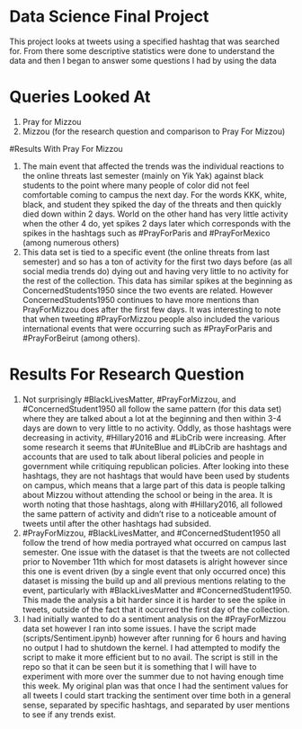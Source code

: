 # Data Science Final Project

This project looks at tweets using a specified hashtag that was searched for.  From there some descriptive statistics were done to understand the data and then I began to answer some questions I had by using the data

# Queries Looked At
1. Pray for Mizzou 
2. Mizzou (for the research question and comparison to Pray For Mizzou)

#Results With Pray For Mizzou
1. The main event that affected the trends was the individual reactions to the online threats last semester (mainly on Yik Yak) against black students to the point where many people of color did not feel comfortable coming to campus the next day.  For the words KKK, white, black, and student they spiked the day of the threats and then quickly died down within 2 days.  World on the other hand has very little activity when the other 4 do, yet spikes 2 days later which corresponds with the spikes in the hashtags such as #PrayForParis and #PrayForMexico (among numerous others)
2. This data set is tied to a specific event (the online threats from last semester) and so has a ton of activity for the first two days before (as all social media trends do) dying out and having very little to no activity for the rest of the collection.  This data has similar spikes at the beginning as ConcernedStudents1950 since the two events are related.  However ConcernedStudents1950 continues to have more mentions than PrayForMizzou does after the first few days.  It was interesting to note that when tweeting #PrayForMizzou people also included the various international events that were occurring such as #PrayForParis and #PrayForBeirut (among others).  

# Results For Research Question
1. Not surprisingly #BlackLivesMatter, #PrayForMizzou, and #ConcernedStudent1950 all follow the same pattern (for this data set) where they are talked about a lot at the beginning and then within 3-4 days are down to very little to no activity.  Oddly, as those hashtags were decreasing in activity, #Hillary2016 and #LibCrib were increasing.  After some research it seems that #UniteBlue and #LibCrib are  hashtags and accounts that are used to talk about liberal policies and people in government while critiquing republican policies.  After looking into these hashtags, they are not hashtags that would have been used by students on campus, which means that a large part of this data is people talking about Mizzou without attending the school or being in the area.  It is worth noting that those hashtags, along with #Hillary2016, all followed the same pattern of activity and didn’t rise to a noticeable amount of tweets until after the other hashtags had subsided.  
2. #PrayForMizzou, #BlackLivesMatter, and #ConcernedStudent1950 all follow the trend of how media portrayed what occurred on campus last semester.  One issue with the dataset is that the tweets are not collected prior to November 11th which for most datasets is alright however since this one is event driven (by a single event that only occurred once) this dataset is missing the build up and all previous mentions relating to the event, particularly with #BlackLivesMatter and #ConcernedStudent1950.  This made the analysis a bit harder since it is harder to see the spike in tweets, outside of the fact that it occurred the first day of the collection.  
3. I had initially wanted to do a sentiment analysis on the #PrayForMizzou data set however I ran into some issues.  I have the script made (scripts/Sentiment.ipynb) however after running for 6 hours and having no output I had to shutdown the kernel.   I had attempted to modify the script to make it more efficient but to no avail.  The script is still in the repo so that it can be seen but it is something that I will have to experiment with more over the summer due to not having enough time this week.   My original plan was that once I had the sentiment values for all tweets I could start tracking the sentiment over time both in a general sense, separated by specific hashtags, and separated by user mentions to see if any trends exist.   


